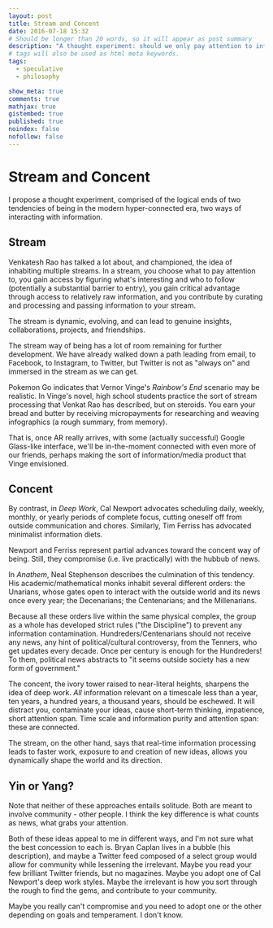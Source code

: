 ```yaml
---
layout: post
title: Stream and Concent
date: 2016-07-18 15:32
# Should be longer than 20 words, so it will appear as post summary
description: "A thought experiment: should we only pay attention to information good for long-term thinking, or should we dive right in?"
# tags will also be used as html meta keywords.
tags:
  - speculative
  - philosophy

show_meta: true
comments: true
mathjax: true
gistembed: true
published: true
noindex: false
nofollow: false
---
```


# Stream and Concent

I propose a thought experiment, comprised of the logical ends of two tendencies
of being in the modern hyper-connected era, two ways of interacting with
information.


## Stream

Venkatesh Rao has talked a lot about, and championed, the idea of inhabiting
multiple streams. In a stream, you choose what to pay attention to, you gain
access by figuring what's interesting and who to follow (potentially a
substantial barrier to entry), you gain critical advantage through access to
relatively raw information, and you contribute by curating and processing and
passing information to your stream. 

The stream is dynamic, evolving, and can lead to genuine insights,
collaborations, projects, and friendships.

The stream way of being has a lot of room remaining for further development. We
have already walked down a path leading from email, to Facebook, to Instagram,
to Twitter, but Twitter is not as "always on" and immersed in the stream as we
can get. 

Pokemon Go indicates that Vernor Vinge's *Rainbow's End* scenario may be
realistic. In Vinge's novel, high school students practice the sort of stream
processing that Venkat Rao has described, but on steroids. You earn your bread
and butter by receiving micropayments for researching and weaving infographics
(a rough summary, from memory).

That is, once AR really arrives, with some (actually successful) Google
Glass-like interface, we'll be in-the-moment connected with even more of our
friends, perhaps making the sort of information/media product that Vinge
envisioned.

## Concent

By contrast, in *Deep Work*, Cal Newport advocates scheduling daily, weekly,
monthly, or yearly periods of complete focus, cutting oneself off from outside
communication and chores. Similarly, Tim Ferriss has advocated minimalist
information diets.

Newport and Ferriss represent partial advances toward the concent way of
being. Still, they compromise (i.e. live practically) with the hubbub of news.

In *Anathem*, Neal Stephenson describes the culmination of this tendency. His
academic/mathematical monks inhabit several different orders: the Unarians,
whose gates open to interact with the outside world and its news once every
year; the Decenarians; the Centenarians; and the Millenarians.

Because all these orders live within the same physical complex, the group as a
whole has developed strict rules ("the Discipline") to prevent any information
contamination. Hundreders/Centenarians should not receive any news, any hint of
political/cultural controversy, from the Tenners, who get updates every
decade. Once per century is enough for the Hundreders! To them, political news
abstracts to "it seems outside society has a new form of government."

The concent, the ivory tower raised to near-literal heights, sharpens the idea
of deep work. *All* information relevant on a timescale less than a year, ten
years, a hundred years, a thousand years, should be eschewed. It will distract
you, contaminate your ideas, cause short-term thinking, impatience, short
attention span. Time scale and information purity and attention span: these are
connected.

The stream, on the other hand, says that real-time information processing leads
to faster work, exposure to and creation of new ideas, allows you dynamically
shape the world and its direction.

## Yin or Yang?

Note that neither of these approaches entails solitude. Both are meant to
involve community - other people. I think the key difference is what counts as
news, what grabs your attention.

Both of these ideas appeal to me in different ways, and I'm not sure what the
best concession to each is. Bryan Caplan lives in a bubble (his description),
and maybe a Twitter feed composed of a select group would allow for community
while lessening the irrelevant. Maybe you read your few brilliant Twitter
friends, but no magazines. Maybe you adopt one of Cal Newport's deep work
styles. Maybe the irrelevant is how you sort through the rough to find the gems,
and contribute to your community. 

Maybe you really can't compromise and you need to adopt one or the other
depending on goals and temperament. I don't know.
